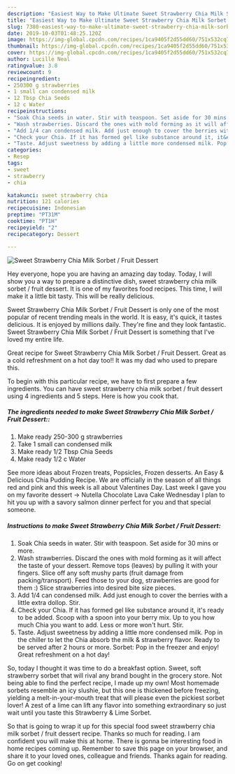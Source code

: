 ```yaml
---
description: "Easiest Way to Make Ultimate Sweet Strawberry Chia Milk Sorbet / Fruit Dessert"
title: "Easiest Way to Make Ultimate Sweet Strawberry Chia Milk Sorbet / Fruit Dessert"
slug: 7380-easiest-way-to-make-ultimate-sweet-strawberry-chia-milk-sorbet-fruit-dessert
date: 2019-10-03T01:48:25.120Z
image: https://img-global.cpcdn.com/recipes/1ca9405f2d55dd60/751x532cq70/sweet-strawberry-chia-milk-sorbet-fruit-dessert-recipe-main-photo.jpg
thumbnail: https://img-global.cpcdn.com/recipes/1ca9405f2d55dd60/751x532cq70/sweet-strawberry-chia-milk-sorbet-fruit-dessert-recipe-main-photo.jpg
cover: https://img-global.cpcdn.com/recipes/1ca9405f2d55dd60/751x532cq70/sweet-strawberry-chia-milk-sorbet-fruit-dessert-recipe-main-photo.jpg
author: Lucille Neal
ratingvalue: 3.8
reviewcount: 9
recipeingredient:
- 250300 g strawberries
- 1 small can condensed milk
- 12 Tbsp Chia Seeds
- 12 c Water
recipeinstructions:
- "Soak Chia seeds in water. Stir with teaspoon. Set aside for 30 mins or more."
- "Wash strawberries. Discard the ones with mold forming as it will affect the taste of your dessert. Remove tops (leaves) by pulling it with your fingers. Slice off any soft mushy parts (fruit damage from packing/transport). Feed those to your dog, strawberries are good for them :) Slice strawberries into desired bite size pieces."
- "Add 1/4 can condensed milk. Add just enough to cover the berries with a little extra dollop. Stir."
- "Check your Chia. If it has formed gel like substance around it, it&#39;s ready to be added. Scoop with a spoon into your berry mix. Up to you how much Chia you want to add. Less or more won&#39;t hurt. Stir."
- "Taste. Adjust sweetness by adding a little more condensed milk. Pop in the chiller to let the Chia absorb the milk &amp; strawberry flavor. Ready to be served after 2 hours or more. Sorbet: Pop in the freezer and enjoy! Great refreshment on a hot day!"
categories:
- Resep
tags:
- sweet
- strawberry
- chia

katakunci: sweet strawberry chia
nutrition: 121 calories
recipecuisine: Indonesian
preptime: "PT31M"
cooktime: "PT1H"
recipeyield: "2"
recipecategory: Dessert

---
```



![Sweet Strawberry Chia Milk Sorbet / Fruit Dessert](https://img-global.cpcdn.com/recipes/1ca9405f2d55dd60/751x532cq70/sweet-strawberry-chia-milk-sorbet-fruit-dessert-recipe-main-photo.jpg)

Hey everyone, hope you are having an amazing day today. Today, I will show you a way to prepare a distinctive dish, sweet strawberry chia milk sorbet / fruit dessert. It is one of my favorites food recipes. This time, I will make it a little bit tasty. This will be really delicious.

Sweet Strawberry Chia Milk Sorbet / Fruit Dessert is only one of the most popular of recent trending meals in the world. It is easy, it's quick, it tastes delicious. It is enjoyed by millions daily. They're fine and they look fantastic. Sweet Strawberry Chia Milk Sorbet / Fruit Dessert is something that I've loved my entire life.

Great recipe for Sweet Strawberry Chia Milk Sorbet / Fruit Dessert. Great as a cold refreshment on a hot day too!! It was my dad who used to prepare this.


To begin with this particular recipe, we have to first prepare a few ingredients. You can have sweet strawberry chia milk sorbet / fruit dessert using 4 ingredients and 5 steps. Here is how you cook that.

##### The ingredients needed to make Sweet Strawberry Chia Milk Sorbet / Fruit Dessert::

1. Make ready 250-300 g strawberries
1. Take 1 small can condensed milk
1. Make ready 1/2 Tbsp Chia Seeds
1. Make ready 1/2 c Water


See more ideas about Frozen treats, Popsicles, Frozen desserts. An Easy &amp; Delicious Chia Pudding Recipe. We are officially in the season of all things red and pink and this week is all about Valentines Day. Last week I gave you on my favorite dessert -&gt; Nutella Chocolate Lava Cake Wednesday I plan to hit you up with a savory salmon dinner perfect for you and that special someone. 

##### Instructions to make Sweet Strawberry Chia Milk Sorbet / Fruit Dessert:

1. Soak Chia seeds in water. Stir with teaspoon. Set aside for 30 mins or more.
1. Wash strawberries. Discard the ones with mold forming as it will affect the taste of your dessert. Remove tops (leaves) by pulling it with your fingers. Slice off any soft mushy parts (fruit damage from packing/transport). Feed those to your dog, strawberries are good for them :) Slice strawberries into desired bite size pieces.
1. Add 1/4 can condensed milk. Add just enough to cover the berries with a little extra dollop. Stir.
1. Check your Chia. If it has formed gel like substance around it, it&#39;s ready to be added. Scoop with a spoon into your berry mix. Up to you how much Chia you want to add. Less or more won&#39;t hurt. Stir.
1. Taste. Adjust sweetness by adding a little more condensed milk. Pop in the chiller to let the Chia absorb the milk &amp; strawberry flavor. Ready to be served after 2 hours or more. Sorbet: Pop in the freezer and enjoy! Great refreshment on a hot day!


So, today I thought it was time to do a breakfast option. Sweet, soft strawberry sorbet that will rival any brand bought in the grocery store. Not being able to find the perfect recipe, I made up my own! Most homemade sorbets resemble an icy slushie, but this one is thickened before freezing, yielding a melt-in-your-mouth treat that will please even the pickiest sorbet lover! A zest of a lime can lift any flavor into something extraordinary so just wait until you taste this Strawberry &amp; Lime Sorbet. 

So that is going to wrap it up for this special food sweet strawberry chia milk sorbet / fruit dessert recipe. Thanks so much for reading. I am confident you will make this at home. There is gonna be interesting food in home recipes coming up. Remember to save this page on your browser, and share it to your loved ones, colleague and friends. Thanks again for reading. Go on get cooking!
